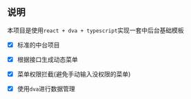 ## 说明

本项目是使用`react + dva + typescript`实现一套中后台基础模板

- [x] 标准的中台项目
- [x] 根据接口生成动态菜单
- [x] 菜单权限拦截(避免手动输入没权限的菜单)
- [x] 使用`dva`进行数据管理

 